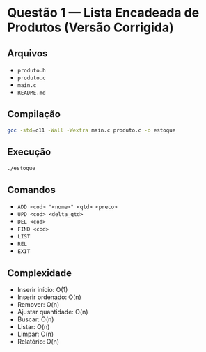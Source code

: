 # Questão 1 — Lista Encadeada de Produtos (Versão Corrigida)

## Arquivos
- `produto.h`
- `produto.c`
- `main.c`
- `README.md`

## Compilação
```bash
gcc -std=c11 -Wall -Wextra main.c produto.c -o estoque
```

## Execução
```bash
./estoque
```

## Comandos
- `ADD <cod> "<nome>" <qtd> <preco>`
- `UPD <cod> <delta_qtd>`
- `DEL <cod>`
- `FIND <cod>`
- `LIST`
- `REL`
- `EXIT`

## Complexidade
- Inserir início: O(1)
- Inserir ordenado: O(n)
- Remover: O(n)
- Ajustar quantidade: O(n)
- Buscar: O(n)
- Listar: O(n)
- Limpar: O(n)
- Relatório: O(n)
